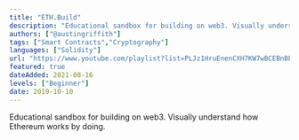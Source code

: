 ```yaml
---
title: "ETH.Build"
description: "Educational sandbox for building on web3. Visually understand how Ethereum works by doing."
authors: ["@austingriffith"]
tags: ["Smart Contracts","Cryptography"]
languages: ["Solidity"]
url: "https://www.youtube.com/playlist?list=PLJz1HruEnenCXH7KW7wBCEBnBLOVkiqIi"
featured: true
dateAdded: 2021-08-16
levels: ["Beginner"]
date: 2019-10-10
---
```


Educational sandbox for building on web3. Visually understand how Ethereum works by doing.